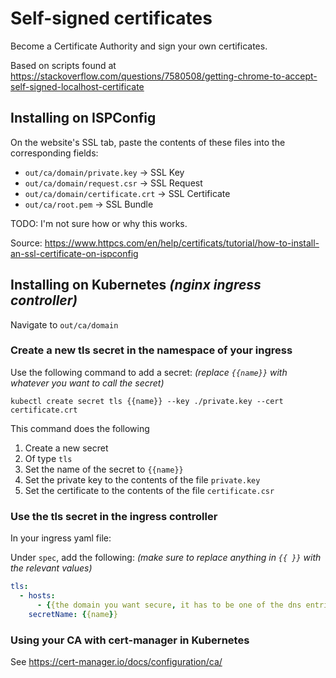 # Self-signed certificates

Become a Certificate Authority and sign your own certificates.

Based on scripts found at 
https://stackoverflow.com/questions/7580508/getting-chrome-to-accept-self-signed-localhost-certificate

## Installing on ISPConfig

On the website's SSL tab, paste the contents of these files into the corresponding fields:

- `out/ca/domain/private.key` → SSL Key
- `out/ca/domain/request.csr` → SSL Request
- `out/ca/domain/certificate.crt` → SSL Certificate
- `out/ca/root.pem` → SSL Bundle

TODO: I'm not sure how or why this works.

Source: https://www.httpcs.com/en/help/certificats/tutorial/how-to-install-an-ssl-certificate-on-ispconfig

## Installing on Kubernetes *(nginx ingress controller)*

Navigate to `out/ca/domain`

### Create a new tls secret in the namespace of your ingress

Use the following command to add a secret:
*(replace `{{name}}` with whatever you want to  call the secret)*

`kubectl create secret tls {{name}} --key ./private.key --cert certificate.crt`

This command does the following
1. Create a new secret
2. Of type `tls`
3. Set the name of the secret to `{{name}}`
4. Set the private key to the contents of the file `private.key`
5. Set the certificate to the contents of the file `certificate.csr`

### Use the tls secret in the ingress controller

In your ingress yaml file:

Under `spec`, add the following:
*(make sure to replace anything in `{{ }}` with the relevant values)*
```yaml
tls:
  - hosts:
      - {{the domain you want secure, it has to be one of the dns entries in the cert}}
    secretName: {{name}}
```

### Using your CA with cert-manager in Kubernetes

See https://cert-manager.io/docs/configuration/ca/
